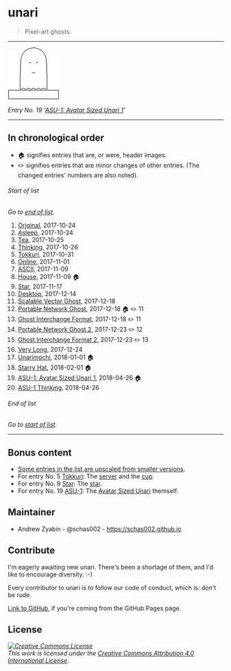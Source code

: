 # unari

> Pixel-art ghosts.

* * *

[![An unari hovering over a rectangle.](the-entries/019.png)](the-entries/019.png "An unari hovering over a rectangle.")

*Entry No. 19 '[ASU-1: Avatar Sized Unari 1](the-entries/019.png)'*

* * *

## In chronological order

- :house: signifies entries that are, or were, header images.
- :pencil2: signifies entries that are minor changes of other entries. (The changed entries' numbers are also noted).

###### Start of list

*Go to [end of list](#end-of-list).*

1. [Original](the-entries/001.png), 2017-10-24
2. [Asleep](the-entries/002.png), 2017-10-24
3. [Tea](the-entries/003.png), 2017-10-25
4. [Thinking](the-entries/004.png), 2017-10-26
5. [Tokkuri](the-entries/005.png), 2017-10-31
6. [Online](the-entries/006.gif), 2017-11-01
7. [ASCII](the-entries/007.png), 2017-11-09
8. [House](the-entries/008.png), 2017-11-09 :house:
9. [Star](the-entries/009.png), 2017-11-17
10. [Desktop](the-entries/010.gif), 2017-12-14
11. [Scalable Vector Ghost](the-entries/011.svg), 2017-12-18
12. [Portable Network Ghost](the-entries/012.png), 2017-12-18 :house: :pencil2: 11
13. [Ghost Interchange Format](the-entries/013.gif), 2017-12-18 :pencil2: 11
14. [Portable Network Ghost 2](the-entries/014.png), 2017-12-23 :pencil2: 12
15. [Ghost Interchange Format 2](the-entries/015.gif), 2017-12-23 :pencil2: 13
16. [Very Long](the-entries/016.png), 2017-12-24
17. [Unarimochi](the-entries/017.png), 2018-01-01 :house:
18. [Starry Hat](the-entries/018.png), 2018-02-01 :house:
19. [ASU-1: Avatar Sized Unari 1](the-entries/019.png), 2018-04-26 :house:
20. [ASU-1 Thinking](the-entries/020.png), 2018-04-26

###### End of list

*Go to [start of list](#start-of-list).*

* * *

## Bonus content

- [Some entries in the list are upscaled from smaller versions](bonus/downscales).
- For entry No. 5 [Tokkuri](the-entries/005.png): The [server](bonus/005-server.png) and the [cup](bonus/005-cup.png).
- For entry No. 9 [Star](the-entries/009.png): The [star](bonus/009-star.png).
- For entry No. 19 [ASU-1](the-entries/019.png): The [Avatar Sized Unari](bonus/019-unari.png) themself.

## Maintainer

- Andrew Zyabin - @schas002 - <https://schas002.github.io>

## Contribute

I'm eagerly awaiting new unari. There's been a shortage of them, and I'd like to encourage diversity. :-)

Every contributor to unari is to follow our code of conduct, which is: don't be rude.

[Link to GitHub](https://github.com/schas002/unari), if you're coming from the GitHub Pages page.

## License

*<a rel="license" href="http://creativecommons.org/licenses/by/4.0/"><img alt="Creative Commons License" style="border-width: 0;" src="https://i.creativecommons.org/l/by/4.0/88x31.png"/></a><br/>This work is licensed under the <a rel="license" href="http://creativecommons.org/licenses/by/4.0/">Creative Commons Attribution 4.0 International License</a>.*
